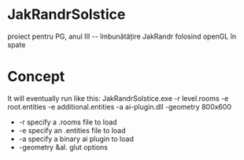 JakRandrSolstice
================

proiect pentru PG, anul III -- îmbunătățire JakRandr folosind openGL în spate

Concept
=======

It will eventually run like this:
JakRandrSolstice.exe -r level.rooms -e root.entities -e additional.entities -a ai-plugin.dll -geometry 800x600

* -r	specify a .rooms file to load
* -e	specify an .entities file to load
* -a	specify a binary ai plugin to load
* -geometry &al.	glut options
